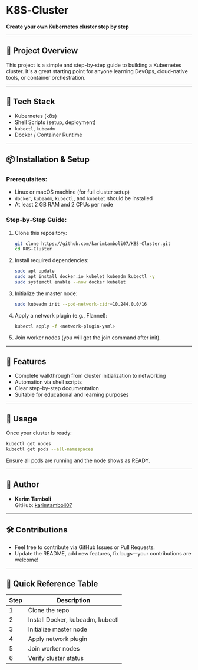 # K8S‑Cluster

**Create your own Kubernetes cluster step by step**

---

## 🚀 Project Overview
This project is a simple and step-by-step guide to building a Kubernetes cluster. It's a great starting point for anyone learning DevOps, cloud-native tools, or container orchestration.

---

## 🔧 Tech Stack
- Kubernetes (k8s)
- Shell Scripts (setup, deployment)
- `kubectl`, `kubeadm`
- Docker / Container Runtime

---

## 📦 Installation & Setup  

### Prerequisites:
- Linux or macOS machine (for full cluster setup)
- `docker`, `kubeadm`, `kubectl`, and `kubelet` should be installed
- At least 2 GB RAM and 2 CPUs per node

### Step‑by‑Step Guide:
1. Clone this repository:
   ```bash
   git clone https://github.com/karimtamboli07/K8S-Cluster.git
   cd K8S-Cluster
   ```
2. Install required dependencies:
   ```bash
   sudo apt update
   sudo apt install docker.io kubelet kubeadm kubectl -y
   sudo systemctl enable --now docker kubelet
   ```
3. Initialize the master node:
   ```bash
   sudo kubeadm init --pod-network-cidr=10.244.0.0/16
   ```
4. Apply a network plugin (e.g., Flannel):
   ```bash
   kubectl apply -f <network-plugin‑yaml>
   ```
5. Join worker nodes (you will get the join command after init).

---

## 🌟 Features
- Complete walkthrough from cluster initialization to networking  
- Automation via shell scripts  
- Clear step-by-step documentation  
- Suitable for educational and learning purposes

---

## 🧪 Usage
Once your cluster is ready:
```bash
kubectl get nodes
kubectl get pods --all-namespaces
```
Ensure all pods are running and the node shows as READY.

---

## 🙋 Author
- **Karim Tamboli**  
  GitHub: [karimtamboli07](https://github.com/karimtamboli07)

---

## 🛠 Contributions
- Feel free to contribute via GitHub Issues or Pull Requests.
- Update the README, add new features, fix bugs—your contributions are welcome!

---

## 📌 Quick Reference Table

| Step | Description                        |
|------|------------------------------------|
| 1    | Clone the repo                     |
| 2    | Install Docker, kubeadm, kubectl   |
| 3    | Initialize master node             |
| 4    | Apply network plugin               |
| 5    | Join worker nodes                  |
| 6    | Verify cluster status              |
